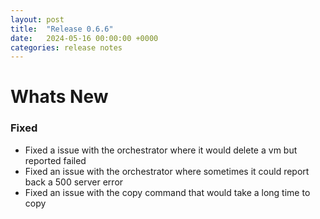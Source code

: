 ```yaml
---
layout: post
title:  "Release 0.6.6"
date:   2024-05-16 00:00:00 +0000
categories: release notes
---
```


# Whats New

### Fixed

- Fixed a issue with the orchestrator where it would delete a vm but reported failed
- Fixed an issue with the orchestrator where sometimes it could report back
  a 500 server error
- Fixed an issue with the copy command that would take a long time to copy


